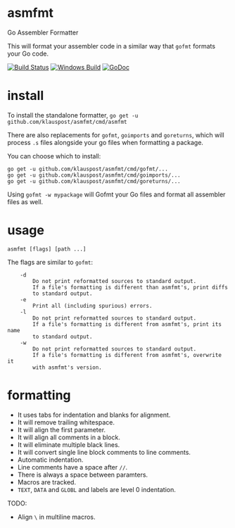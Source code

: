 # asmfmt
Go Assembler Formatter

This will format your assembler code in a similar way that `gofmt` formats your Go code.

[![Build Status](https://travis-ci.org/klauspost/asmfmt.svg?branch=master)](https://travis-ci.org/klauspost/asmfmt)
[![Windows Build](https://ci.appveyor.com/api/projects/status/s729ayhkqkjf0ye6/branch/master?svg=true)](https://ci.appveyor.com/project/klauspost/asmfmt/branch/master)
[![GoDoc][1]][2]

[1]: https://godoc.org/github.com/klauspost/asmfmt?status.svg
[2]: https://godoc.org/github.com/klauspost/asmfmt

# install

To install the standalone formatter, 
`go get -u github.com/klauspost/asmfmt/cmd/asmfmt`

There are also replacements for `gofmt`, `goimports` and `goreturns`, which will process `.s` files alongside your go files when formatting a package.

You can choose which to install:
```
go get -u github.com/klauspost/asmfmt/cmd/gofmt/...
go get -u github.com/klauspost/asmfmt/cmd/goimports/...
go get -u github.com/klauspost/asmfmt/cmd/goreturns/...
```

Using `gofmt -w mypackage` will Gofmt your Go files and format all assembler files as well.


# usage

`asmfmt [flags] [path ...]`

The flags are similar to `gofmt`:
```
	-d
		Do not print reformatted sources to standard output.
		If a file's formatting is different than asmfmt's, print diffs
		to standard output.
	-e
		Print all (including spurious) errors.
	-l
		Do not print reformatted sources to standard output.
		If a file's formatting is different from asmfmt's, print its name
		to standard output.
	-w
		Do not print reformatted sources to standard output.
		If a file's formatting is different from asmfmt's, overwrite it
		with asmfmt's version.
```

# formatting

* It uses tabs for indentation and blanks for alignment.
* It will remove trailing whitespace.
* It will align the first parameter.
* It will align all comments in a block.
* It will eliminate multiple black lines.
* It will convert single line block comments to line comments.
* Automatic indentation.
* Line comments have a space after `//`.
* There is always a space between paramters.
* Macros are tracked.
* `TEXT`, `DATA` and `GLOBL` and labels are level 0 indentation.

TODO:
* Align `\` in multiline macros.
